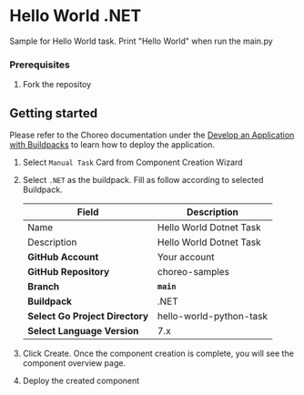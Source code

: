 # Hello World .NET

Sample for Hello World task. Print "Hello World" when run the main.py

### Prerequisites
1. Fork the repositoy

## Getting started

Please refer to the Choreo documentation under the [Develop an Application with Buildpacks](https://wso2.com/choreo/develop-components/deploy-an-application-with-buildpacks) to learn how to deploy the application.

1. Select `Manual Task` Card from Component Creation Wizard
2. Select `.NET` as the buildpack. Fill as follow according to selected Buildpack.

    | **Field**             | **Description**                               |
    |-----------------------|-----------------------------------------------|
    |Name           | Hello World Dotnet Task              |
    |Description    | Hello World Dotnet Task       |
    | **GitHub Account**    | Your account                                  |
    | **GitHub Repository** | choreo-samples |
    | **Branch**            | **`main`**                               |
    | **Buildpack**      | .NET |
    | **Select Go Project Directory**       | hello-world-python-task |
    | **Select Language Version**              | 7.x |

3. Click Create. Once the component creation is complete, you will see the component overview page.
4. Deploy the created component

